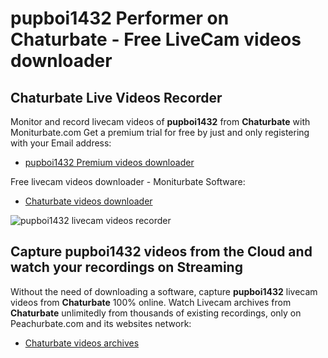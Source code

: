 # pupboi1432 Performer on Chaturbate - Free LiveCam videos downloader

## Chaturbate Live Videos Recorder

Monitor and record livecam videos of **pupboi1432** from **Chaturbate** with Moniturbate.com
Get a premium trial for free by just and only registering with your Email address:
* [pupboi1432 Premium videos downloader](https://moniturbate.com/request-demo-licence-key.html)

Free livecam videos downloader - Moniturbate Software:
* [Chaturbate videos downloader](https://moniturbate.com/moniturbate-download-software.html)

![pupboi1432 livecam videos recorder](https://peachurnet.com/templates/moniturbate-software.png)


## Capture pupboi1432 videos from the Cloud and watch your recordings on Streaming

Without the need of downloading a software, capture **pupboi1432** livecam videos from **Chaturbate** 100% online.
Watch Livecam archives from **Chaturbate** unlimitedly from thousands of existing recordings, only on Peachurbate.com and its websites network:
* [Chaturbate videos archives](https://peachurnet.com/)